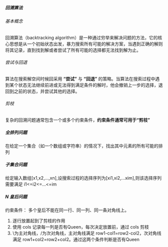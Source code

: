 ##### 回溯算法

###### 基本概念

回溯算法（backtracking algorithm）是一种通过穷举来解决问题的方法，它的核心思想是从一个初始状态出发，暴力搜索所有可能的解决方案，当遇到正确的解则将其记录，直到找到解或者尝试了所有可能的选择都无法找到解为止。

###### 尝试与回退

算法在搜索解空间时候回采用 **“尝试”** 与 **“回退”** 的策略。当算法在搜索过程中遇到某个状态无法继续前进或无法得到满足条件的解时，他会撤销上一步的选择，退回到之前的状态，并尝试其他的选择。

###### 剪枝

复杂的回溯问题通常包含一个或多个约束条件，**约束条件通常可用于“剪枝”**

##### 全排列问题

在给定一个集合（如一个数组或字符串）的情况下，找出其中元素的所有可能的排列

##### 子集合问题

给定输入数组[x1,x2,...,xn],设搜索过程的选择序列为[xi1,xi2,...xim],则该选择序列需要满足 i1<=i2<=...<=im

##### N 皇后问题

约束条件： 多个皇后不能在同一行、同一列、同一条对角线上。

1. 逐行放置起到了剪枝的作用
2. 使用 cols 记录每一列是否有Queen，每次决定放置前，通过 cols 剪枝
3. \为主对角线，/为次对角线，主对角线满足 row1-col1=row2-col2，次对角线满足 row1+col2=row2+col2。通过这两个条件判断是否有Queen


